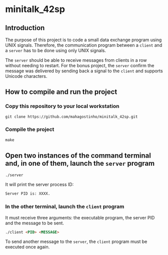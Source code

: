 # minitalk_42sp

## Introduction

The purpose of this project is to code a small data exchange program using UNIX signals. Therefore, the communication program between a `client` and a `server` has to be done using only UNIX signals.

The `server` should be able to receive messages from clients in a row without needing to restart. For the bonus project, the `server` confirm the message was delivered by sending back a signal to the `client` and supports Unicode characters.

## How to compile and run the project

### Copy this repository to your local workstation

```html
git clone https://github.com/mahagostinho/minitalk_42sp.git
```

### Compile the project

```html
make
```

## Open two instances of the command terminal and, in one of them, launch the `server` program

```html
./server
```

It will print the server process ID:

```html
Server PID is: XXXX.
```
### In the other terminal, launch the `client` program

It must receive three arguments: the executable program, the server PID and the message to be sent.

```html
./client <PID> <MESSAGE>
```
To send another message to the `server`, the `client` program must be executed once again.
